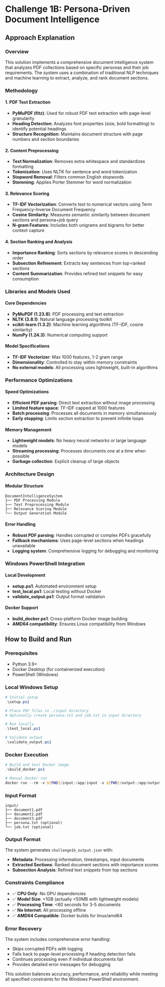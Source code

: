 # Challenge 1B: Persona-Driven Document Intelligence

## Approach Explanation

### Overview
This solution implements a comprehensive document intelligence system that analyzes PDF collections based on specific personas and their job requirements. The system uses a combination of traditional NLP techniques and machine learning to extract, analyze, and rank document sections.

### Methodology

#### 1. PDF Text Extraction
- **PyMuPDF (fitz)**: Used for robust PDF text extraction with page-level granularity
- **Heading Detection**: Analyzes font properties (size, bold formatting) to identify potential headings
- **Structure Recognition**: Maintains document structure with page numbers and section boundaries

#### 2. Content Preprocessing
- **Text Normalization**: Removes extra whitespace and standardizes formatting
- **Tokenization**: Uses NLTK for sentence and word tokenization
- **Stopword Removal**: Filters common English stopwords
- **Stemming**: Applies Porter Stemmer for word normalization

#### 3. Relevance Scoring
- **TF-IDF Vectorization**: Converts text to numerical vectors using Term Frequency-Inverse Document Frequency
- **Cosine Similarity**: Measures semantic similarity between document sections and persona+job query
- **N-gram Features**: Includes both unigrams and bigrams for better context capture

#### 4. Section Ranking and Analysis
- **Importance Ranking**: Sorts sections by relevance scores in descending order
- **Subsection Refinement**: Extracts key sentences from top-ranked sections
- **Content Summarization**: Provides refined text snippets for easy consumption

### Libraries and Models Used

#### Core Dependencies
- **PyMuPDF (1.23.8)**: PDF processing and text extraction
- **NLTK (3.8.1)**: Natural language processing toolkit
- **scikit-learn (1.3.2)**: Machine learning algorithms (TF-IDF, cosine similarity)
- **NumPy (1.24.3)**: Numerical computing support

#### Model Specifications
- **TF-IDF Vectorizer**: Max 1000 features, 1-2 gram range
- **Dimensionality**: Controlled to stay within memory constraints
- **No external models**: All processing uses lightweight, built-in algorithms

### Performance Optimizations

#### Speed Optimizations
- **Efficient PDF parsing**: Direct text extraction without image processing
- **Limited feature space**: TF-IDF capped at 1000 features
- **Batch processing**: Processes all documents in memory simultaneously
- **Early stopping**: Limits section extraction to prevent infinite loops

#### Memory Management
- **Lightweight models**: No heavy neural networks or large language models
- **Streaming processing**: Processes documents one at a time when possible
- **Garbage collection**: Explicit cleanup of large objects

### Architecture Design

#### Modular Structure
```
DocumentIntelligenceSystem
├── PDF Processing Module
├── Text Preprocessing Module  
├── Relevance Scoring Module
└── Output Generation Module
```

#### Error Handling
- **Robust PDF parsing**: Handles corrupted or complex PDFs gracefully
- **Fallback mechanisms**: Uses page-level sections when headings unavailable
- **Logging system**: Comprehensive logging for debugging and monitoring

### Windows PowerShell Integration

#### Local Development
- **setup.ps1**: Automated environment setup
- **test_local.ps1**: Local testing without Docker
- **validate_output.ps1**: Output format validation

#### Docker Support
- **build_docker.ps1**: Cross-platform Docker image building
- **AMD64 compatibility**: Ensures Linux compatibility from Windows

## How to Build and Run

### Prerequisites
- Python 3.9+
- Docker Desktop (for containerized execution)
- PowerShell (Windows)

### Local Windows Setup
```powershell
# Initial setup
.\setup.ps1

# Place PDF files in ./input directory
# Optionally create persona.txt and job.txt in input directory

# Run locally
.\test_local.ps1

# Validate output
.\validate_output.ps1
```

### Docker Execution
```powershell
# Build and test Docker image
.\build_docker.ps1

# Manual Docker run
docker run --rm -v ${PWD}/input:/app/input -v ${PWD}/output:/app/output --network none challenge1b:latest
```

### Input Format
```
input/
├── document1.pdf
├── document2.pdf
├── document3.pdf
├── persona.txt (optional)
└── job.txt (optional)
```

### Output Format
The system generates `challenge1b_output.json` with:
- **Metadata**: Processing information, timestamps, input documents
- **Extracted Sections**: Ranked document sections with importance scores
- **Subsection Analysis**: Refined text snippets from top sections

### Constraints Compliance
- ✅ **CPU Only**: No GPU dependencies
- ✅ **Model Size**: <1GB (actually <50MB with lightweight models)
- ✅ **Processing Time**: <60 seconds for 3-5 documents
- ✅ **No Internet**: All processing offline
- ✅ **AMD64 Compatible**: Docker builds for linux/amd64

### Error Recovery
The system includes comprehensive error handling:
- Skips corrupted PDFs with logging
- Falls back to page-level processing if heading detection fails
- Continues processing even if individual documents fail
- Provides detailed error messages for debugging

This solution balances accuracy, performance, and reliability while meeting all specified constraints for the Windows PowerShell environment.